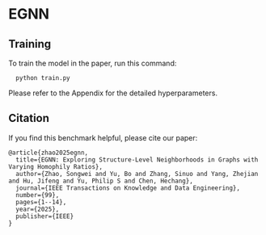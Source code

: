 # EGNN

## Training

To train the model in the paper, run this command:

      python train.py

Please refer to the Appendix for the detailed hyperparameters.

## Citation
If you find this benchmark helpful, please cite our paper:

    @article{zhao2025egnn,
      title={EGNN: Exploring Structure-Level Neighborhoods in Graphs with Varying Homophily Ratios},
      author={Zhao, Songwei and Yu, Bo and Zhang, Sinuo and Yang, Zhejian and Hu, Jifeng and Yu, Philip S and Chen, Hechang},
      journal={IEEE Transactions on Knowledge and Data Engineering},
      number={99},
      pages={1--14},
      year={2025},
      publisher={IEEE}
    }
